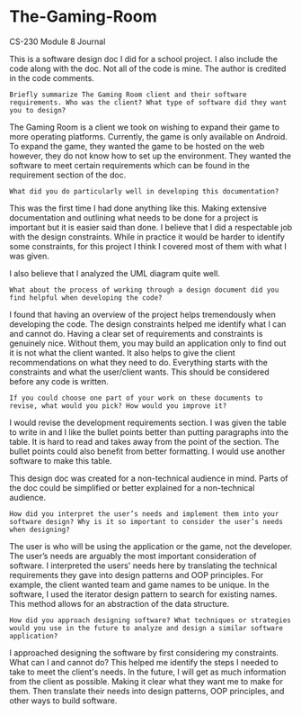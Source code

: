 # The-Gaming-Room
CS-230 Module 8 Journal 

This is a software design doc I did for a school project. 
I also include the code along with the doc. 
Not all of the code is mine. The author is credited in the code comments.


`Briefly summarize The Gaming Room client and their software requirements. Who was the client? What type of software did they want you to design?` 

The Gaming Room is a client we took on wishing to expand their game to more operating platforms. Currently, the game is only available on Android. To expand the game, they wanted the game to be hosted on the web however, they do not know how to set up the    	environment. They wanted the software to meet certain requirements which can be found in the requirement section of the doc.  

   

`What did you do particularly well in developing this documentation?`

This was the first time I had done anything like this. Making extensive documentation and outlining what needs to be done for a project is important but it is easier said than done. I believe that I did a respectable job with the design constraints. While in practice it would be harder to identify some constraints, for this project I think I covered most of them with what I was given.  

I also believe that I analyzed the UML diagram quite well. 

   

`What about the process of working through a design document did you find helpful when developing the code?`

I found that having an overview of the project helps tremendously when developing the code. The design constraints helped me identify what I can and cannot do. Having a clear set of requirements and constraints is genuinely nice. Without them, you may build an application only to find out it is not what the client wanted. It also helps to give the client recommendations on what they need to do. Everything starts with the constraints and what the user/client wants. This should be considered before any code is written. 

   

`If you could choose one part of your work on these documents to revise, what would you pick? How would you improve it?`

I would revise the development requirements section. I was given the table to write in and I like the bullet points better than putting paragraphs into the table. It is hard to read and takes away from the point of the section. The bullet points could also benefit from better formatting. I would use another software to make this table.  

This design doc was created for a non-technical audience in mind. Parts of the doc could be simplified or better explained for a non-technical audience.  

   

`How did you interpret the user’s needs and implement them into your software design? Why is it so important to consider the user’s needs when designing?`  

The user is who will be using the application or the game, not the developer. The user’s needs are arguably the most important consideration of software. I interpreted the users' needs here by translating the technical requirements they gave into design patterns and OOP principles. For example, the client wanted team and game names to be unique. In the software, I used the iterator design pattern to search for existing names. This method allows for an abstraction of the data structure.  

   

   

`How did you approach designing software? What techniques or strategies would you use in the future to analyze and design a similar software application?` 

I approached designing the software by first considering my constraints. What can I and cannot do?  This helped me identify the steps I needed to take to meet the client's needs. In the future, I will get as much information from the client as possible. Making it clear what they want me to make for them. Then translate their needs into design patterns, OOP principles, and other ways to build software. 

